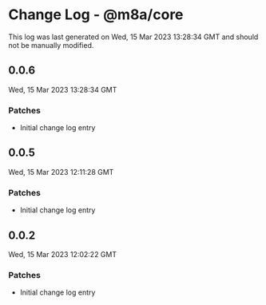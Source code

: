 # Change Log - @m8a/core

This log was last generated on Wed, 15 Mar 2023 13:28:34 GMT and should not be manually modified.

## 0.0.6
Wed, 15 Mar 2023 13:28:34 GMT

### Patches

- Initial change log entry

## 0.0.5
Wed, 15 Mar 2023 12:11:28 GMT

### Patches

- Initial change log entry

## 0.0.2
Wed, 15 Mar 2023 12:02:22 GMT

### Patches

- Initial change log entry

